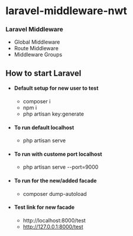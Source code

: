 # laravel-middleware-nwt

### Laravel Middleware

-   Global Middleware
-   Route Middleware
-   Middleware Groups

## How to start Laravel

-   #### Default setup for new user to test
    -   composer i
    -   npm i
    -   php artisan key:generate
-   #### To run default localhost
    -   php artisan serve
-   #### To run with custome port localhost
    -   php artisan serve --port=9000
-   #### To run for the new/added facade
    -   composer dump-autoload
-   #### Test link for new facade
    -   http://localhost:8000/test
    -   http://127.0.0.1:8000/test

